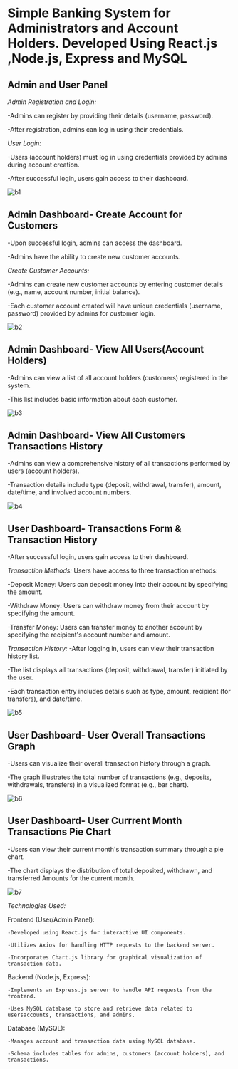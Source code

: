 # Simple Banking System for Administrators and Account Holders. Developed Using React.js ,Node.js, Express and MySQL  

## Admin and User Panel 
*Admin Registration and Login:*

 -Admins can register by providing their details (username, password).
 
 -After registration, admins can log in using their credentials.
 
*User Login:*

 -Users (account holders) must log in using credentials provided by admins during account creation.
 
 -After successful login, users gain access to their dashboard.
 
![b1](https://github.com/brainbotsector/React-Banking-App/assets/88769793/3d1c8d15-4400-4e89-a84c-839199cce8ce)
## Admin Dashboard- Create Account for Customers

 -Upon successful login, admins can access the dashboard.
 
 -Admins have the ability to create new customer accounts.
 
*Create Customer Accounts:*

 -Admins can create new customer accounts by entering customer details (e.g., name, account number, initial balance).
 
 -Each customer account created will have unique credentials (username, password) provided by admins for customer login.
 
![b2](https://github.com/brainbotsector/React-Banking-App/assets/88769793/1a50ad0f-070a-4252-b56b-45ccab864cfd)
## Admin Dashboard- View All Users(Account Holders)

 -Admins can view a list of all account holders (customers) registered in the system.
 
 -This list includes basic information about each customer.
 
![b3](https://github.com/brainbotsector/React-Banking-App/assets/88769793/841d2f55-67e3-4eb1-bd10-eb9747460ec4)
## Admin Dashboard- View All Customers Transactions History

 -Admins can view a comprehensive history of all transactions performed by users (account holders).
 
 -Transaction details include type (deposit, withdrawal, transfer), amount, date/time, and involved account numbers.
 
![b4](https://github.com/brainbotsector/React-Banking-App/assets/88769793/458d7d74-195f-4691-a5e6-4bb48995a1f2)
## User Dashboard- Transactions Form & Transaction History

 -After successful login, users gain access to their dashboard.
 
*Transaction Methods:*
  Users have access to three transaction methods:
  
   -Deposit Money: Users can deposit money into their account by specifying the amount.
  
   -Withdraw Money: Users can withdraw money from their account by specifying the amount.
  
   -Transfer Money: Users can transfer money to another account by specifying the recipient's account number and amount.
  
*Transaction History:*
   -After logging in, users can view their transaction history list.
  
   -The list displays all transactions (deposit, withdrawal, transfer) initiated by the user.
  
   -Each transaction entry includes details such as type, amount, recipient (for transfers), and date/time.
  
![b5](https://github.com/brainbotsector/React-Banking-App/assets/88769793/7df4d3d0-6f5a-4aa8-acb9-e5a7e9ff7b4d)
## User Dashboard- User Overall Transactions Graph
  -Users can visualize their overall transaction history through a graph.
 
  -The graph illustrates the total number of transactions (e.g., deposits, withdrawals, transfers) in a visualized format (e.g., bar chart).
 
![b6](https://github.com/brainbotsector/React-Banking-App/assets/88769793/e130bd56-ef3e-45c4-9f95-ec80fe60d79e)
## User Dashboard- User Currrent Month Transactions Pie Chart
  -Users can view their current month's transaction summary through a pie chart.
 
  -The chart displays the distribution of total deposited, withdrawn, and transferred Amounts for the current month.
 
![b7](https://github.com/brainbotsector/React-Banking-App/assets/88769793/224dcc7e-ef6f-440d-a92a-c2fea58d6ba7)

*Technologies Used:*  

  Frontend (User/Admin Panel):  
  
    -Developed using React.js for interactive UI components. 
    
    -Utilizes Axios for handling HTTP requests to the backend server. 
    
    -Incorporates Chart.js library for graphical visualization of transaction data.  
    
  Backend (Node.js, Express):
  
    -Implements an Express.js server to handle API requests from the frontend.
    
    -Uses MySQL database to store and retrieve data related to usersaccounts, transactions, and admins.
    
  Database (MySQL):
  
    -Manages account and transaction data using MySQL database.
    
    -Schema includes tables for admins, customers (account holders), and transactions.
